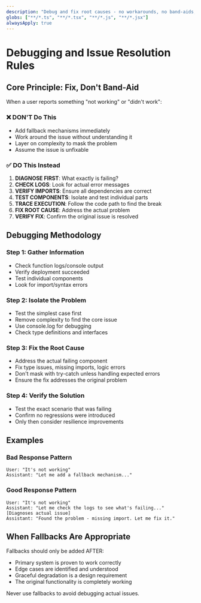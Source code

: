 ```yaml
---
description: "Debug and fix root causes - no workarounds, no band-aids, proper investigation"
globs: ["**/*.ts", "**/*.tsx", "**/*.js", "**/*.jsx"]
alwaysApply: true
---
```


# Debugging and Issue Resolution Rules

## Core Principle: Fix, Don't Band-Aid

When a user reports something "not working" or "didn't work":

### ❌ DON'T Do This
- Add fallback mechanisms immediately
- Work around the issue without understanding it
- Layer on complexity to mask the problem
- Assume the issue is unfixable

### ✅ DO This Instead
1. **DIAGNOSE FIRST**: What exactly is failing?
2. **CHECK LOGS**: Look for actual error messages
3. **VERIFY IMPORTS**: Ensure all dependencies are correct
4. **TEST COMPONENTS**: Isolate and test individual parts
5. **TRACE EXECUTION**: Follow the code path to find the break
6. **FIX ROOT CAUSE**: Address the actual problem
7. **VERIFY FIX**: Confirm the original issue is resolved

## Debugging Methodology

### Step 1: Gather Information
- Check function logs/console output
- Verify deployment succeeded
- Test individual components
- Look for import/syntax errors

### Step 2: Isolate the Problem
- Test the simplest case first
- Remove complexity to find the core issue
- Use console.log for debugging
- Check type definitions and interfaces

### Step 3: Fix the Root Cause
- Address the actual failing component
- Fix type issues, missing imports, logic errors
- Don't mask with try-catch unless handling expected errors
- Ensure the fix addresses the original problem

### Step 4: Verify the Solution
- Test the exact scenario that was failing
- Confirm no regressions were introduced
- Only then consider resilience improvements

## Examples

### Bad Response Pattern
```
User: "It's not working"
Assistant: "Let me add a fallback mechanism..."
```

### Good Response Pattern  
```
User: "It's not working"
Assistant: "Let me check the logs to see what's failing..."
[Diagnoses actual issue]
Assistant: "Found the problem - missing import. Let me fix it."
```

## When Fallbacks Are Appropriate

Fallbacks should only be added AFTER:
- Primary system is proven to work correctly
- Edge cases are identified and understood
- Graceful degradation is a design requirement
- The original functionality is completely working

Never use fallbacks to avoid debugging actual issues. 